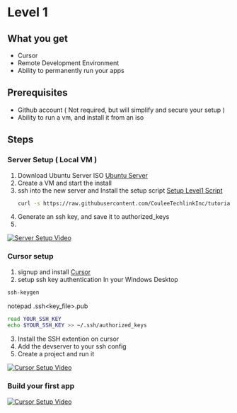 # Level 1

## What you get
* Cursor
* Remote Development Environment
* Ability to permanently run your apps

## Prerequisites
* Github account ( Not required, but will simplify and secure your setup )
* Ability to run a vm, and install it from an iso

## Steps
### Server Setup ( Local VM )
1) Download Ubuntu Server ISO [Ubuntu Server](https://ubuntu.com/download/server)
2) Create a VM and start the install
3) ssh into the new server and Install the setup script [Setup Level1 Script](https://raw.githubusercontent.com/CouleeTechlinkInc/tutorial-devsetup/refs/heads/main/setup_level1.sh)
   ```bash
   curl -s https://raw.githubusercontent.com/CouleeTechlinkInc/tutorial-devsetup/refs/heads/main/setup_level1.sh | bash
   ```
4) Generate an ssh key, and save it to authorized_keys
5) 
[![Server Setup Video](https://img.youtube.com/vi/GB794V0SRHs/0.jpg)](https://youtu.be/GB794V0SRHs)


### Cursor setup
1) signup and install  [Cursor](https://www.cursor.com/)
2) setup ssh key authentication
In your Windows Desktop
```powershell
ssh-keygen
```
notepad .ssh\<key_file>.pub
   
 ```bash
read YOUR_SSH_KEY
echo $YOUR_SSH_KEY >> ~/.ssh/authorized_keys
```  
3) Install the SSH extention on cursor
4) Add the devserver to your ssh config
5) Create a project and run it 

[![Cursor Setup Video](https://img.youtube.com/vi/2SedOZ2GNgk/0.jpg)]([https://youtu.be/GB794V0SRHs](https://youtu.be/2SedOZ2GNgk))

### Build your first app

[![Cursor Setup Video](https://img.youtube.com/vi/BlASDf7Lzsk/0.jpg)]([https://youtu.be/GB794V0SRHs](https://youtu.be/BlASDf7Lzsk))

